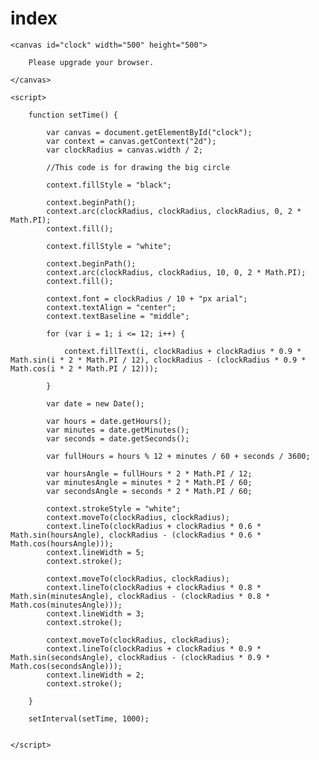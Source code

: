 # index
<html lang="en">

<head>
    <meta charset="UTF-8">
    <meta name="viewport" content="width=device-width, initial-scale=1.0">
    <title>Clock</title>
</head>

<body>

    <canvas id="clock" width="500" height="500">

        Please upgrade your browser.

    </canvas>

    <script>

        function setTime() {

            var canvas = document.getElementById("clock");
            var context = canvas.getContext("2d");
            var clockRadius = canvas.width / 2;

            //This code is for drawing the big circle

            context.fillStyle = "black";

            context.beginPath();
            context.arc(clockRadius, clockRadius, clockRadius, 0, 2 * Math.PI);
            context.fill();

            context.fillStyle = "white";

            context.beginPath();
            context.arc(clockRadius, clockRadius, 10, 0, 2 * Math.PI);
            context.fill();

            context.font = clockRadius / 10 + "px arial";
            context.textAlign = "center";
            context.textBaseline = "middle";

            for (var i = 1; i <= 12; i++) {

                context.fillText(i, clockRadius + clockRadius * 0.9 * Math.sin(i * 2 * Math.PI / 12), clockRadius - (clockRadius * 0.9 * Math.cos(i * 2 * Math.PI / 12)));

            }

            var date = new Date();

            var hours = date.getHours();
            var minutes = date.getMinutes();
            var seconds = date.getSeconds();

            var fullHours = hours % 12 + minutes / 60 + seconds / 3600;

            var hoursAngle = fullHours * 2 * Math.PI / 12;
            var minutesAngle = minutes * 2 * Math.PI / 60;
            var secondsAngle = seconds * 2 * Math.PI / 60;

            context.strokeStyle = "white";
            context.moveTo(clockRadius, clockRadius);
            context.lineTo(clockRadius + clockRadius * 0.6 * Math.sin(hoursAngle), clockRadius - (clockRadius * 0.6 * Math.cos(hoursAngle)));
            context.lineWidth = 5;
            context.stroke();

            context.moveTo(clockRadius, clockRadius);
            context.lineTo(clockRadius + clockRadius * 0.8 * Math.sin(minutesAngle), clockRadius - (clockRadius * 0.8 * Math.cos(minutesAngle)));
            context.lineWidth = 3;
            context.stroke();

            context.moveTo(clockRadius, clockRadius);
            context.lineTo(clockRadius + clockRadius * 0.9 * Math.sin(secondsAngle), clockRadius - (clockRadius * 0.9 * Math.cos(secondsAngle)));
            context.lineWidth = 2;
            context.stroke();

        }

        setInterval(setTime, 1000);


    </script>

</body>

</html>
